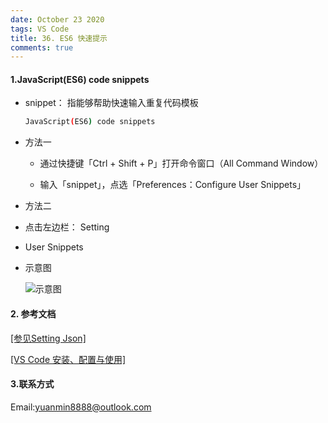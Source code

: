 ```yaml
---
date: October 23 2020
tags: VS Code
title: 36. ES6 快速提示
comments: true
---
```

#### 1.JavaScript(ES6) code snippets

- snippet： 指能够帮助快速输入重复代码模板

  ```bash
  JavaScript(ES6) code snippets
  ```
- 方法一

    - 通过快捷键「Ctrl + Shift + P」打开命令窗口（All Command Window）

    - 输入「snippet」，点选「Preferences：Configure User Snippets」

- 方法二

- 点击左边栏： Setting

- User Snippets

- 示意图

  ![示意图](https://s1.ax1x.com/2020/10/05/0tQ89f.png)

#### 2. 参考文档

[[参见Setting Json]](https://yuanmin650304.github.io/2020/10/01/VS%20Code/3.%20Setting%20json/)

[[VS Code 安装、配置与使用]](https://web-oyster.github.io/2020/10/23/VSCode/Tutorial/VS%20Code%E5%AE%89%E8%A3%85%E3%80%81%E9%85%8D%E7%BD%AE%E4%B8%8E%E4%BD%BF%E7%94%A8/)

#### 3.联系方式

Email:yuanmin8888@outlook.com